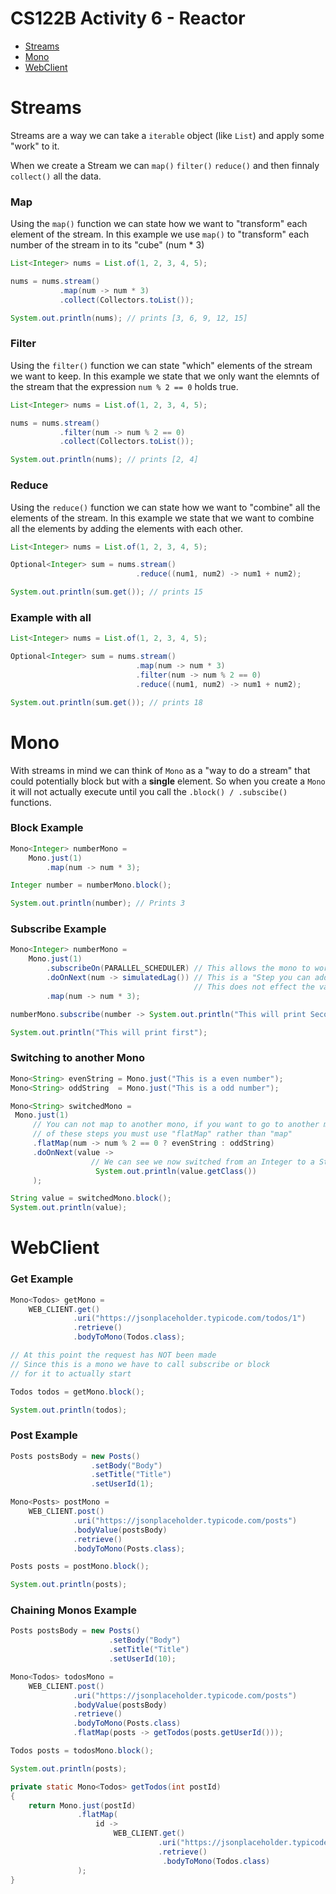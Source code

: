 # CS122B Activity 6 - Reactor

- [Streams](#streams)
- [Mono](#mono)
- [WebClient](#webclient)


# Streams

Streams are a way we can take a `iterable` object (like `List`) and apply some "work" to it. 

When we create a Stream we can `map()` `filter()` `reduce()` and then finnaly `collect()` all the data.

### Map

Using the `map()` function we can state how we want to "transform" each element of the stream. In this example we use `map()` to "transform" each number of the stream in to its "cube" (num * 3)

```java 
List<Integer> nums = List.of(1, 2, 3, 4, 5);

nums = nums.stream()
           .map(num -> num * 3)
           .collect(Collectors.toList());

System.out.println(nums); // prints [3, 6, 9, 12, 15]
```

### Filter

Using the `filter()` function we can state "which" elements of the stream we want to keep. In this example we state that we only want the elemnts of the stream that the expression `num % 2 == 0` holds true.

```java 
List<Integer> nums = List.of(1, 2, 3, 4, 5);

nums = nums.stream()
           .filter(num -> num % 2 == 0)
           .collect(Collectors.toList());

System.out.println(nums); // prints [2, 4]
```

### Reduce

Using the `reduce()` function we can state how we want to "combine" all the elements of the stream. In this example we state that we want to combine all the elements by adding the elements with each other.

```java 
List<Integer> nums = List.of(1, 2, 3, 4, 5);

Optional<Integer> sum = nums.stream()
                            .reduce((num1, num2) -> num1 + num2);

System.out.println(sum.get()); // prints 15
```

### Example with all

```java 
List<Integer> nums = List.of(1, 2, 3, 4, 5);

Optional<Integer> sum = nums.stream()
                            .map(num -> num * 3)
                            .filter(num -> num % 2 == 0)
                            .reduce((num1, num2) -> num1 + num2);

System.out.println(sum.get()); // prints 18
```

# Mono

With streams in mind we can think of `Mono` as a "way to do a stream" that could potentially block but with a **single** element. So when you create a `Mono` it will not actually execute until you call the `.block() / .subscibe()` functions.

### Block Example

```java
Mono<Integer> numberMono =
    Mono.just(1)
        .map(num -> num * 3);

Integer number = numberMono.block();

System.out.println(number); // Prints 3
```

### Subscribe Example

```java
Mono<Integer> numberMono =
    Mono.just(1)
        .subscribeOn(PARALLEL_SCHEDULER) // This allows the mono to work on another thread
        .doOnNext(num -> simulatedLag()) // This is a "Step you can add" (Usefull for printing statements) 
                                         // This does not effect the value in the mono
        .map(num -> num * 3);

numberMono.subscribe(number -> System.out.println("This will print Second: " + number));

System.out.println("This will print first");
```

### Switching to another Mono

```java
Mono<String> evenString = Mono.just("This is a even number");
Mono<String> oddString  = Mono.just("This is a odd number");

Mono<String> switchedMono =
 Mono.just(1)
     // You can not map to another mono, if you want to go to another mono in one
     // of these steps you must use "flatMap" rather than "map"
     .flatMap(num -> num % 2 == 0 ? evenString : oddString)
     .doOnNext(value ->
                  // We can see we now switched from an Integer to a String mono
                   System.out.println(value.getClass())
     );

String value = switchedMono.block();
System.out.println(value);
```

# WebClient


### Get Example

```java
Mono<Todos> getMono =
    WEB_CLIENT.get()
              .uri("https://jsonplaceholder.typicode.com/todos/1")
              .retrieve()
              .bodyToMono(Todos.class);

// At this point the request has NOT been made
// Since this is a mono we have to call subscribe or block
// for it to actually start

Todos todos = getMono.block();

System.out.println(todos);
```


### Post Example

```java
Posts postsBody = new Posts()
                  .setBody("Body")
                  .setTitle("Title")
                  .setUserId(1);

Mono<Posts> postMono =
    WEB_CLIENT.post()
              .uri("https://jsonplaceholder.typicode.com/posts")
              .bodyValue(postsBody)
              .retrieve()
              .bodyToMono(Posts.class);

Posts posts = postMono.block();

System.out.println(posts);
```

### Chaining Monos Example

```java
Posts postsBody = new Posts()
                      .setBody("Body")
                      .setTitle("Title")
                      .setUserId(10);

Mono<Todos> todosMono =
    WEB_CLIENT.post()
              .uri("https://jsonplaceholder.typicode.com/posts")
              .bodyValue(postsBody)
              .retrieve()
              .bodyToMono(Posts.class)
              .flatMap(posts -> getTodos(posts.getUserId()));

Todos posts = todosMono.block();

System.out.println(posts);

private static Mono<Todos> getTodos(int postId)
{
    return Mono.just(postId)
               .flatMap(
                   id ->
                       WEB_CLIENT.get()
                                 .uri("https://jsonplaceholder.typicode.com/todos/" + id)
                                 .retrieve()
                                  .bodyToMono(Todos.class)
               );
}
```
